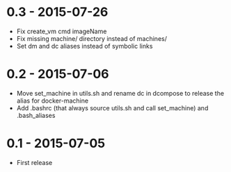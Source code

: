 # 0.3 - 2015-07-26

- Fix create_vm cmd imageName
- Fix missing machine/ directory instead of machines/
- Set dm and dc aliases instead of symbolic links

# 0.2 - 2015-07-06

- Move set_machine in utils.sh and rename dc in dcompose to release the alias for docker-machine
- Add .bashrc (that always source utils.sh and call set_machine) and .bash_aliases

# 0.1 - 2015-07-05

- First release
